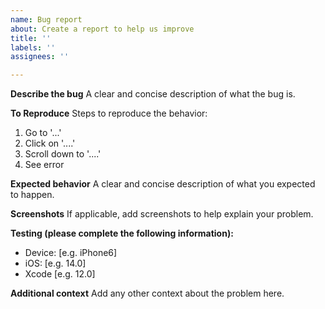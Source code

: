 ```yaml
---
name: Bug report
about: Create a report to help us improve
title: ''
labels: ''
assignees: ''

---
```


**Describe the bug**
A clear and concise description of what the bug is.

**To Reproduce**
Steps to reproduce the behavior:
1. Go to '...'
2. Click on '....'
3. Scroll down to '....'
4. See error

**Expected behavior**
A clear and concise description of what you expected to happen.

**Screenshots**
If applicable, add screenshots to help explain your problem.

**Testing (please complete the following information):**
 - Device: [e.g. iPhone6]
 - iOS: [e.g. 14.0]
 - Xcode [e.g. 12.0]

**Additional context**
Add any other context about the problem here.

